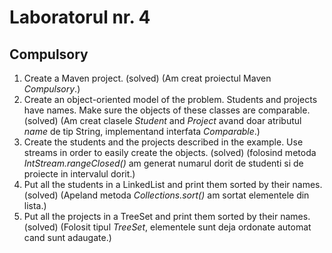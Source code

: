 # Laboratorul nr. 4

## Compulsory

1. Create a Maven project. (solved) (Am creat proiectul Maven *Compulsory*.)
2. Create an object-oriented model of the problem. Students and projects have names. Make sure the objects of these classes are comparable. (solved) (Am creat clasele *Student* and *Project* avand doar atributul *name* de tip String, implementand interfata *Comparable*.)
3. Create the students and the projects described in the example. Use streams in order to easily create the objects. (solved) (folosind metoda *IntStream.rangeClosed()* am generat numarul dorit de studenti si de proiecte in intervalul dorit.)
4. Put all the students in a LinkedList and print them sorted by their names. (solved) (Apeland metoda *Collections.sort()* am sortat elementele din lista.)
5. Put all the projects in a TreeSet and print them sorted by their names. (solved) (Folosit tipul *TreeSet*, elementele sunt deja ordonate automat cand sunt adaugate.)